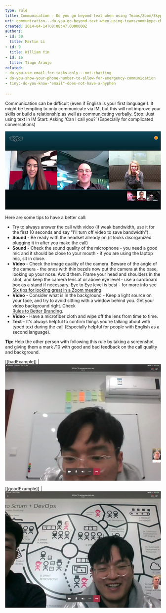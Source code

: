 ```yaml
---
type: rule
title: Communication - Do you go beyond text when using Teams/Zoom/Skype chat?
uri: communication---do-you-go-beyond-text-when-using-teamszoomskype-chat
created: 2014-04-14T08:08:47.0000000Z
authors:
- id: 50
  title: Martin Li
- id: 9
  title: William Yin
- id: 16
  title: Tiago Araujo
related:
- do-you-use-email-for-tasks-only---not-chatting
- do-you-show-your-phone-number-to-allow-for-emergency-communication
- tiny:-do-you-know-"email"-does-not-have-a-hyphen

---
```


Communication can be difficult  (even if English is your first language!). It might be tempting to only communicate via IM, but this will not improve your skills or build a relationship as well as communicating verbally.
Stop: Just using text in IM
Start: Asking ‘Can I call you?’ (Especially for complicated conversations)
 
![A group call should look like this](skype-conference.jpg)

Here are some tips to have a better call:
 
- Try to always answer the call with video (if weak bandwidth, use it for the first 10 seconds and say "I'll turn off video to save bandwidth").
- **Sound** - Be ready with the headset already on (it looks disorganized plugging it in after you make the call)
- **Sound** - Check the sound quality of the microphone - you need a good mic and it should be close to your mouth - if you are using the laptop mic, sit in close.
- **Video** - Check the image quality of the camera. Beware of the angle of the camera - the ones with thin bezels now put the camera at the base, looking up your nose. Avoid them. Frame your head and shoulders in the shot, and keep the camera lens at or above eye level - use a cardboard box as a stand if necessary.
Eye to Eye level is best - for more info see [Six tips for looking great in a Zoom meeting](https://www.usatoday.com/story/tech/2020/04/11/zoom-meetings-go-better-these-6-tips-look-your-best/5125980002/)
- **Video** - Consider what is in the background - Keep a light source on your face, and try to avoid sitting with a window behind you.
Get your video background right. Check <br>      [Rules to Better Branding](/_layouts/15/FIXUPREDIRECT.ASPX?WebId=3dfc0e07-e23a-4cbb-aac2-e778b71166a2&TermSetId=07da3ddf-0924-4cd2-a6d4-a4809ae20160&TermId=f6b90f42-7f48-4c44-b766-295de647bb47).
- **Video** - Have a microfiber cloth and wipe off the lens from time to time.
- **Text** - It's always helpful to confirm things you're talking about with typed text during the call (Especially helpful for people with English as a second language).


**Tip:** Help the other person with following this rule by taking a screenshot and giving them a mark /10 with good and bad feedback on the call quality and background.

[[badExample]]
| ![Ugly background showing an air conditioner](Bad-Video-Background-orgn.png)

[[goodExample]]
| ![Nice background](Good-Video-Background-orgn.png)
